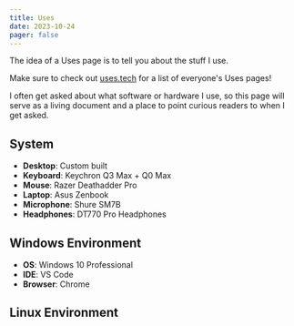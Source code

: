 ```yaml
---
title: Uses
date: 2023-10-24
pager: false
---
```


The idea of a Uses page is to tell you about the stuff I use.

Make sure to check out [uses.tech](https://uses.tech/) for a list of everyone's Uses pages!

I often get asked about what software or hardware I use, so this page will serve as a living document and a place to point curious readers to when I get asked.

## System 

- **Desktop**: Custom built
- **Keyboard**: Keychron Q3 Max + Q0 Max
- **Mouse**: Razer Deathadder Pro
- **Laptop**: Asus Zenbook
- **Microphone**: Shure SM7B
- **Headphones**: DT770 Pro Headphones


## Windows Environment

- **OS**: Windows 10 Professional
- **IDE**: VS Code
- **Browser**: Chrome

## Linux Environment
